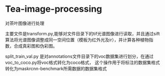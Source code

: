 # Tea-image-processing
对茶叶图像进行处理

主要文件是transform.py,能够对文件目录下的tif光谱图像进行读取，并且通过sift算法将光谱图像调整成同一空间位置（模板为红外光及ir），并计算各种植物指数，合成真彩图和伪彩图。

split_train_val.py 是对annotations文件目录下的voc数据集进行划分，在通过voc_to_coco.py将voc格式转化为coco格式，
这个操作用于将标注的数据集格式转化为maskrcnn-benchmark所需数据的数据集格式
